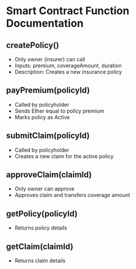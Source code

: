 # Smart Contract Function Documentation

## createPolicy()
- Only owner (insurer) can call
- Inputs: premium, coverageAmount, duration
- Description: Creates a new insurance policy

## payPremium(policyId)
- Called by policyholder
- Sends Ether equal to policy premium
- Marks policy as Active

## submitClaim(policyId)
- Called by policyholder
- Creates a new claim for the active policy

## approveClaim(claimId)
- Only owner can approve
- Approves claim and transfers coverage amount

## getPolicy(policyId)
- Returns policy details

## getClaim(claimId)
- Returns claim details
